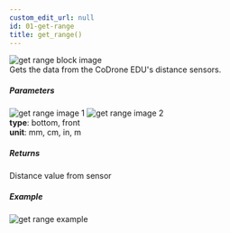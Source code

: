 ```yaml
---
custom_edit_url: null
id: 01-get-range
title: get_range()
---
```


![get range block image](get_range.PNG)<br />
Gets the data from the CoDrone EDU's distance sensors.

##### Parameters
![get range image 1](get_range_params1.PNG) 
![get range image 2](get_range_params2.PNG) <br />
**type**: bottom, front <br />
**unit**: mm, cm, in, m <br />

##### Returns

Distance value from sensor

##### Example

![get range example](get_range_example.PNG)